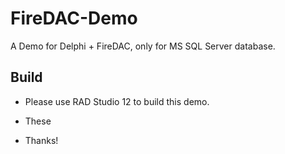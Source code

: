# FireDAC-Demo
A Demo for Delphi + FireDAC, only for MS SQL Server database.

## Build
- Please use RAD Studio 12 to build this demo.

- These

- Thanks!
